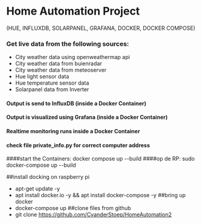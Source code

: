 # Home Automation Project 
(HUE, INFLUXDB, SOLARPANEL, GRAFANA, DOCKER, DOCKER COMPOSE)
### Get live data from the following sources:
* City weather data using openweathermap api
* City weather data from buienradar
* City weather data from meteoserver
* Hue light sensor data
* Hue temperature sensor data
* Solarpanel data from Inverter

#### Output is send to InfluxDB (inside a Docker Container)
#### Output is visualized using Grafana (inside a Docker Container)
#### Realtime monitoring runs inside a Docker Container
#### check file private_info.py for correct computer address

####start the Containers: docker compose up --build
####op de RP: sudo docker-compose up --build


##install docking on raspberry pi
* apt-get update -y
* apt install docker.io -y && apt install docker-compose -y
##bring up docker
* docker-compose up
##clone files from github
* git clone https://github.com/CvanderStoep/HomeAutomation2

